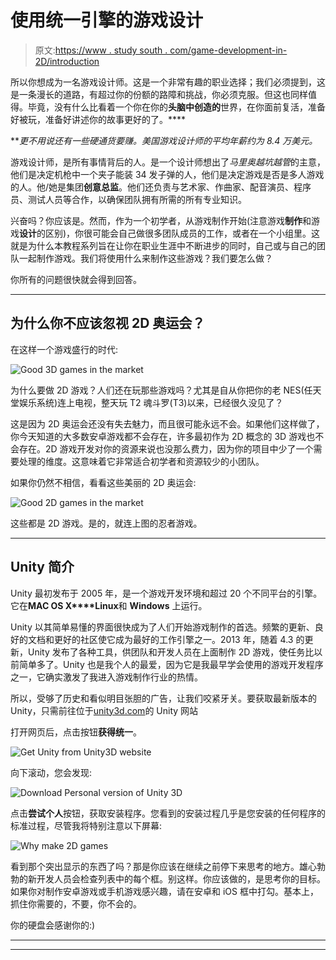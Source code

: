 # 使用统一引擎的游戏设计

> 原文:[https://www . study south . com/game-development-in-2D/introduction](https://www.studytonight.com/game-development-in-2D/introduction)

所以你想成为一名游戏设计师。这是一个非常有趣的职业选择；我们必须提到，这是一条漫长的道路，有超过你的份额的路障和挑战，你必须克服。但这也同样值得。毕竟，没有什么比看着一个你在你的**头脑中创造的**世界，在你面前复活，准备好被玩，准备好讲述你的故事更好的了。****

 ***更不用说还有一些硬通货要赚。美国游戏设计师的平均年薪约为 8.4 万美元。*

游戏设计师，是所有事情背后的人。是一个设计师想出了*马里奥越坑越管*的主意，他们是决定机枪中一个夹子能装 34 发子弹的人，他们是决定游戏是否是多人游戏的人。他/她是集团**创意总监**。他们还负责与艺术家、作曲家、配音演员、程序员、测试人员等合作，以确保团队拥有所需的所有专业知识。

兴奋吗？你应该是。然而，作为一个初学者，从游戏制作开始(注意游戏**制作**和游戏**设计**的区别)，你很可能会自己做很多团队成员的工作，或者在一个小组里。这就是为什么本教程系列旨在让你在职业生涯中不断进步的同时，自己或与自己的团队一起制作游戏。我们将使用什么来制作这些游戏？我们要怎么做？

你所有的问题很快就会得到回答。

* * *

## 为什么你不应该忽视 2D 奥运会？

在这样一个游戏盛行的时代:

![Good 3D games in the market](../Images/ed0268b7be1df7240f5fcb1c6fa9c0d0.png)

为什么要做 2D 游戏？人们还在玩那些游戏吗？尤其是自从你把你的老 NES(任天堂娱乐系统)连上电视，整天玩 T2 魂斗罗(T3)以来，已经很久没见了？

这是因为 2D 奥运会还没有失去魅力，而且很可能永远不会。如果他们这样做了，你今天知道的大多数安卓游戏都不会存在，许多最初作为 2D 概念的 3D 游戏也不会存在。2D 游戏开发对你的资源来说也没那么费力，因为你的项目中少了一个需要处理的维度。这意味着它非常适合初学者和资源较少的小团队。

如果你仍然不相信，看看这些美丽的 2D 奥运会:

![Good 2D games in the market](../Images/e13af3fabc0955afe3ecfd955fdf7bd9.png)

这些都是 2D 游戏。是的，就连上图的忍者游戏。

* * *

## Unity 简介

Unity 最初发布于 2005 年，是一个游戏开发环境和超过 20 个不同平台的引擎。它在**MAC OS X****Linux**和 **Windows** 上运行。

Unity 以其简单易懂的界面很快成为了人们开始游戏制作的首选。频繁的更新、良好的文档和更好的社区使它成为最好的工作引擎之一。2013 年，随着 4.3 的更新，Unity 发布了各种工具，供团队和开发人员在上面制作 2D 游戏，使任务比以前简单多了。Unity 也是我个人的最爱，因为它是我最早学会使用的游戏开发程序之一，它确实激发了我进入游戏制作行业的热情。

所以，受够了历史和看似明目张胆的广告，让我们咬紧牙关。要获取最新版本的 Unity，只需前往位于[unity3d.com](https://unity3d.com/)的 Unity 网站

打开网页后，点击按钮**获得统一**。

![Get Unity from Unity3D website](../Images/a6c41001499cc9017ae56b2a3569a927.png)

向下滚动，您会发现:

![Download Personal version of Unity 3D](../Images/b272567d37e8a3a6e579649263c22f22.png)

点击**尝试个人**按钮，获取安装程序。您看到的安装过程几乎是您安装的任何程序的标准过程，尽管我将特别注意以下屏幕:

![Why make 2D games](../Images/ba6ce573a661772a9d502bf7d7628b11.png)

看到那个突出显示的东西了吗？那是你应该在继续之前停下来思考的地方。雄心勃勃的新开发人员会检查列表中的每个框。别这样。你应该做的，是思考你的目标。如果你对制作安卓游戏或手机游戏感兴趣，请在安卓和 iOS 框中打勾。基本上，抓住你需要的，不要，你不会的。

你的硬盘会感谢你的:)

* * *

* * ***